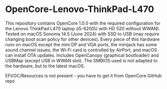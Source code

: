 # OpenCore-Lenovo-ThinkPad-L470
This repository contains OpenCore 1.0.0 with the required configuration for the Lenovo ThinkPad L470 laptop (i5-6200U with HD 520 without WWAN). Tested on macOS Sonoma 14.5 (June 2024) with SSD to USB (may require changing boot scan policy for other devices). Every piece of this hardware runs on macOS except the mini DP and VGA ports, the minijack has some sound channel issues, the Wi-Fi card is controlled by AirPort, and macOS can install OTA updates. Includes OpenCanopy (graphical bootloader) and USBMap (except USB in WWAN slot). The SMBIOS used is not adapted to the hardware, but to the latest macOS.

EFI/OC/Resources is not present - you have to get it from OpenCore GitHub repo
